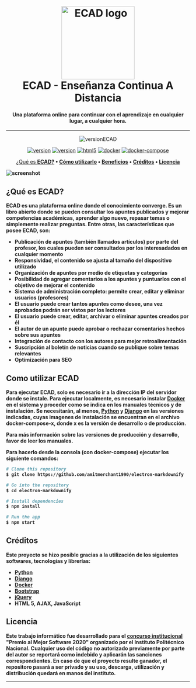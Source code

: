 
<h1 align="center">
  <a href="http://github.com"><img src="https://i.ibb.co/W5qWsf8/ECAD-psd.png" alt="ECAD logo" width="200"></a>
  <br>
  ECAD - Enseñanza Continua A Distancia
</h1>

<h4 align="center">Una plataforma online para continuar con el aprendizaje en cualquier lugar, a cualquier hora.</h4>

<hr>

<p align="center"> 
  <img src="https://img.shields.io/badge/versi%C3%B3n-1.0.3-blue.svg" alt="versionECAD">
</p>

<p align="center">
  <a href="https://www.python.org/" target="_blank"><img src="https://img.shields.io/badge/python-3.1.3-F7CB3F.svg" alt="version"></a>
  <a href="https://www.djangoproject.com/" target="_blank"><img src="https://img.shields.io/badge/django-3.0.3-09541F.svg" alt="version"></a>
  <a href="https://getbootstrap.com/" target="_blank"><img src="https://img.shields.io/badge/Bootstrap-purple.svg" alt="html5"></a>
  <a href="https://www.docker.com/" target="_blank"><img src="https://img.shields.io/badge/-docker-6CB5EE" alt="docker"></a>
  <a href="https://docs.docker.com/compose/"target="_blank"><img src="https://img.shields.io/badge/-docker%20compose-2391E6" alt="docker-compose"></a>
</p>


	
<p align="center">
  <a href="#qué-es-ECAD">¿Qué es <b>ECAD<b>?</a> •
  <a href="#como-utilizar-ECAD">Cómo utilizarlo</a> •
  <a href="#beneficios">Beneficios</a> •
  <a href="#créditos">Créditos</a> •
  <a href="#licencia">Licencia</a>
</p>

![screenshot](https://raw.githubusercontent.com/amitmerchant1990/electron-markdownify/master/app/img/markdownify.gif)

## ¿Qué es **ECAD**?

ECAD es una plataforma online donde el conocimiento converge. Es un libro abierto donde se pueden consultar los apuntes publicados y mejorar competencias académicas, aprender algo nuevo, repasar temas o simplemente realizar preguntas.
Entre otras, las características que posee ECAD, son:

* Publicación de apuntes (también llamados artículos) por parte del profesor, los cuales pueden ser consultados por los interesadados en cualquier momento
* Responsividad, el contenido se ajusta al tamaño del dispositivo utilizado
* Organización de apuntes por medio de etiquetas y categorías
* Posibilidad de agregar comentarios a los apuntes y puntuarlos con el objetivo de mejorar el contenido
* Sistema de administración completo: permite crear, editar y eliminar usuarios (profesores)
* El usuario puede crear tantos apuntes como desee, una vez aprobados podrán ser vistos por los lectores
* El usuario puede crear, editar, archivar o eliminar apuntes creados por él
* El autor de un apunte puede aprobar o rechazar comentarios hechos sobre sus apuntes
* Integración de contacto con los autores para mejor retroalimentación
* Suscripción al boletín de noticias cuando se publique sobre temas relevantes
* Optimización para SEO


## Como utilizar ECAD

Para ejecutar ECAD, solo es necesario ir a la dirección IP del servidor donde se instale. Para ejecutar localmente, es necesario instalar [Docker](https://www.docker.com/) en el sistema y proceder como se indica en los manuales técnicos y de instalación. Se necesitarán, al menos, [Python](https://www.python.org/downloads/) y [Django](https://www.djangoproject.com/) en las versiones indicadas, cuyas imagenes de instalación se encuentran en el archivo docker-compose-x, donde **x** es la versión de desarrollo o de producción.  

Para más información sobre las versiones de producción y desarrollo, favor de leer los manuales.


Para hacerlo desde la consola (con docker-compose) ejecutar los siguiente comandos:

```bash
# Clone this repository
$ git clone https://github.com/amitmerchant1990/electron-markdownify

# Go into the repository
$ cd electron-markdownify

# Install dependencies
$ npm install

# Run the app
$ npm start
```

## Créditos

Este proyecto se hizo posible gracias a la utilización de los siguientes softwares, tecnologías y librerías:

- [Python](https://www.python.org/)
- [Django](https://www.djangoproject.com/)
- [Docker](https://www.docker.com/)
- [Bootstrap](https://getbootstrap.com/)
- [jQuery](https://jquery.com/)
- HTML 5, AJAX, JavaScript


## Licencia
Este trabajo informático fue desarrollado para el [concurso institucional](https://www.ipn.mx/des/alumnos-egresados/concursos-academicos.html) "Premio al Mejor Software 2020" organizado por el Instituto Politécnico Nacional. Cualquier uso del código no autorizado previamente por parte del autor se reportará como indebido y aplicarán las sanciones correspondientes. En caso de que el proyecto resulte ganador, el repositoro pasará a ser privado y su uso, descarga, utilización y distribución quedará en manos del instituto.

---



